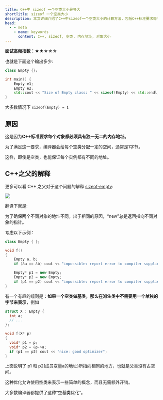 ```yaml
---
title: C++中 sizeof 一个空类大小是多大
shortTitle: sizeof 一个空类大小
description: 本文详细介绍了C++中sizeof一个空类大小的计算方法，包括C++标准要求每个对象都必须具有独一无二的内存地址，以及编译器为空类分配1字节内存的原因。
head:
  - - meta
    - name: keywords
      content: C++, sizeof, 空类, 内存地址, 对象大小
---
```


**面试高频指数：★★☆☆☆**

也就是下面这个输出多少:
```cpp
class Empty {};

int main() {
    Empty e1;
    Empty e2;
    std::cout << "Size of Empty class: " << sizeof(Empty) << std::endl;
}
```

大多数情况下 `sizeof(Empty) = 1`

## 原因

这是因为**C++标准要求每个对象都必须具有独一无二的内存地址。**

为了满足这一要求，编译器会给每个空类分配一定的空间，通常是1字节。

这样，即使是空类，也能保证每个实例都有不同的地址。

## C++之父的解释

更多可以看 C++ 之父对于这个问题的解释 [sizeof-empty](https://www.stroustrup.com/bs_faq2.html#sizeof-empty):

![](https://cdn.how2cs.cn/csguide/152608.png)

翻译下就是:

为了确保两个不同对象的地址不同。出于相同的原因，“new”总是返回指向不同对象的指针。

考虑以下示例：

```cpp
class Empty { };

void f()
{
    Empty a, b;
    if (&a == &b) cout << "impossible: report error to compiler supplier";

    Empty* p1 = new Empty;
    Empty* p2 = new Empty;
    if (p1 == p2) cout << "impossible: report error to compiler supplier";
}
```

有一个有趣的规则是：**如果一个空类做基类，那么在派生类中不需要用一个单独的字节来表示**，例如

```cpp
struct X : Empty {
  int a;
  // ...
};

void f(X* p)
{
  void* p1 = p;
  void* p2 = &p->a;
  if (p1 == p2) cout << "nice: good optimizer";
}

```

上面说明了 p1 和 p2(成员变量a的地址)所指向相同的地方，也就是父类没有占空间。

这种优化允许使用空类来表示一些简单的概念，而且无需额外开销。

大多数编译器都提供了这种“空基类优化”。
